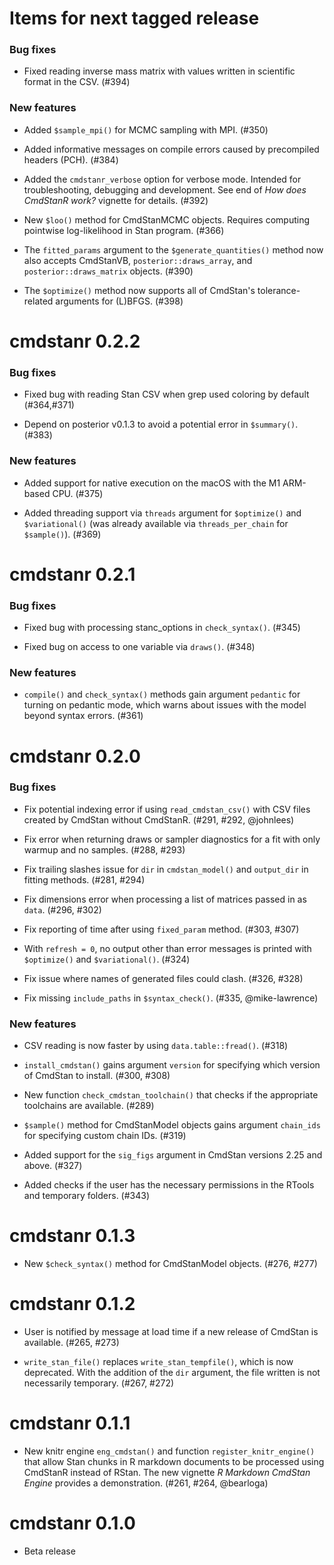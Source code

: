 # Items for next tagged release

### Bug fixes

* Fixed reading inverse mass matrix with values written in scientific format in
the CSV. (#394)

### New features

* Added `$sample_mpi()` for MCMC sampling with MPI. (#350)

* Added informative messages on compile errors caused by precompiled headers (PCH). (#384)

* Added the `cmdstanr_verbose` option for verbose mode. Intended for
troubleshooting, debugging and development. See end of *How does CmdStanR work?*
vignette for details. (#392)

* New `$loo()` method for CmdStanMCMC objects. Requires computing pointwise
log-likelihood in Stan program. (#366)

* The `fitted_params` argument to the `$generate_quantities()` method now also
accepts CmdStanVB, `posterior::draws_array`, and `posterior::draws_matrix`
objects. (#390)

* The `$optimize()` method now supports all of CmdStan's tolerance-related
arguments for (L)BFGS. (#398)

# cmdstanr 0.2.2

### Bug fixes

* Fixed bug with reading Stan CSV when grep used coloring by default (#364,#371)

* Depend on posterior v0.1.3 to avoid a potential error in `$summary()`. (#383)

### New features

* Added support for native execution on the macOS with the M1 ARM-based CPU. (#375)

* Added threading support via `threads` argument for `$optimize()` and `$variational()`
  (was already available via `threads_per_chain` for `$sample()`). (#369)

# cmdstanr 0.2.1

### Bug fixes

* Fixed bug with processing stanc_options in `check_syntax()`. (#345)

* Fixed bug on access to one variable via `draws()`. (#348)

### New features

* `compile()` and `check_syntax()` methods gain argument `pedantic` for turning
on pedantic mode, which warns about issues with the model beyond syntax errors.
(#361)

# cmdstanr 0.2.0

### Bug fixes

* Fix potential indexing error if using `read_cmdstan_csv()` with CSV files
created by CmdStan without CmdStanR. (#291, #292, @johnlees)

* Fix error when returning draws or sampler diagnostics for a fit with only warmup
and no samples. (#288, #293)

* Fix trailing slashes issue for `dir` in `cmdstan_model()` and `output_dir`
in fitting methods. (#281, #294)

* Fix dimensions error when processing a list of matrices passed in as `data`. (#296, #302)

* Fix reporting of time after using `fixed_param` method. (#303, #307)

* With `refresh = 0`, no output other than error messages is printed with
`$optimize()` and `$variational()`. (#324)

* Fix issue where names of generated files could clash. (#326, #328)

* Fix missing `include_paths` in `$syntax_check()`. (#335, @mike-lawrence)

### New features

* CSV reading is now faster by using `data.table::fread()`. (#318)

* `install_cmdstan()` gains argument `version` for specifying which version of
CmdStan to install. (#300, #308)

* New function `check_cmdstan_toolchain()` that checks if the appropriate
toolchains are available. (#289)

* `$sample()` method for CmdStanModel objects gains argument `chain_ids` for
specifying custom chain IDs. (#319)

* Added support for the `sig_figs` argument in CmdStan versions 2.25 and above. (#327)

* Added checks if the user has the necessary permissions in the RTools and temporary folders. (#343)

# cmdstanr 0.1.3

* New `$check_syntax()` method for CmdStanModel objects. (#276, #277)

# cmdstanr 0.1.2

* User is notified by message at load time if a new release of CmdStan is
available. (#265, #273)

* `write_stan_file()` replaces `write_stan_tempfile()`, which is now deprecated.
With the addition of the `dir` argument, the file written is not necessarily
temporary. (#267, #272)


# cmdstanr 0.1.1

* New knitr engine `eng_cmdstan()` and function `register_knitr_engine()` that
allow Stan chunks in R markdown documents to be processed using CmdStanR
instead of RStan. The new vignette _R Markdown CmdStan Engine_ provides a
demonstration. (#261, #264, @bearloga)

# cmdstanr 0.1.0

* Beta release

